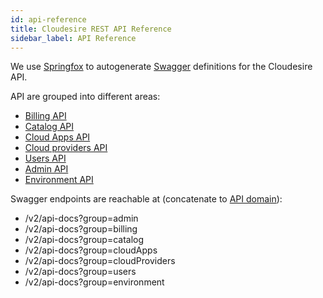 ```yaml
---
id: api-reference
title: Cloudesire REST API Reference
sidebar_label: API Reference
---
```


We use [Springfox](https://github.com/springfox/springfox) to autogenerate
[Swagger](https://swagger.io/) definitions for the Cloudesire API.

API are grouped into different areas:

* [Billing API](../redoc/billing.html)
* [Catalog API](../redoc/catalog.html)
* [Cloud Apps API](../redoc/cloud-apps.html)
* [Cloud providers API](../redoc/cloud-providers.html)
* [Users API](../redoc/users.html)
* [Admin API](../redoc/admin.html)
* [Environment API](../redoc/environment.html)

Swagger endpoints are reachable at (concatenate to [API
domain](api.md#domains)):

* /v2/api-docs?group=admin
* /v2/api-docs?group=billing
* /v2/api-docs?group=catalog
* /v2/api-docs?group=cloudApps
* /v2/api-docs?group=cloudProviders
* /v2/api-docs?group=users
* /v2/api-docs?group=environment
